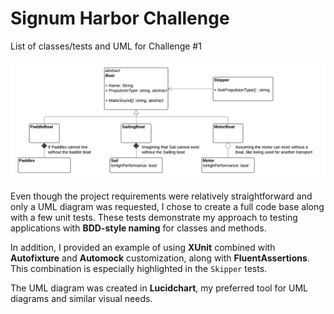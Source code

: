 # Signum Harbor Challenge

List of classes/tests and UML for Challenge #1

![UML Diagram](./UML.png)

Even though the project requirements were relatively straightforward and only a UML diagram was requested, I chose to create a full code base along with a few unit tests. These tests demonstrate my approach to testing applications with **BDD-style naming** for classes and methods.

In addition, I provided an example of using **XUnit** combined with **Autofixture** and **Automock** customization, along with **FluentAssertions**. This combination is especially highlighted in the `Skipper` tests.

The UML diagram was created in **Lucidchart**, my preferred tool for UML diagrams and similar visual needs.
